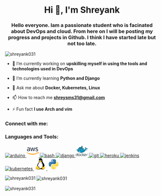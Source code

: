 <h1 align="center">Hi 👋, I'm Shreyank</h1>
<h3 align="center">Hello everyone. Iam a passionate student who is facinated about DevOps and cloud. From here on I will be posting my progress and projects in Github. I think I have started late but not too late.</h3>

<p align="left"> <img src="https://komarev.com/ghpvc/?username=shreyank031&label=Profile%20views&color=0e75b6&style=flat" alt="shreyank031" /> </p>

- 🔭 I’m currently working on **upskilling myself in using the tools and technologies used in DevOps**

- 🌱 I’m currently learning **Python and Django**

- 💬 Ask me about **Docker, Kubernetes, Linux**

- 📫 How to reach me **shreysms31@gmail.com**

- ⚡ Fun fact **I use Arch and vim**

  
<h3 align="left">Connect with me:</h3>
<p align="left">
</p>

<h3 align="left">Languages and Tools:</h3>
<p align="left"> <a href="https://www.arduino.cc/" target="_blank" rel="noreferrer"> <img src="https://cdn.worldvectorlogo.com/logos/arduino-1.svg" alt="arduino" width="40" height="40"/> </a> <a href="https://aws.amazon.com" target="_blank" rel="noreferrer"> <img src="https://raw.githubusercontent.com/devicons/devicon/master/icons/amazonwebservices/amazonwebservices-original-wordmark.svg" alt="aws" width="40" height="40"/> </a> <a href="https://www.gnu.org/software/bash/" target="_blank" rel="noreferrer"> <img src="https://www.vectorlogo.zone/logos/gnu_bash/gnu_bash-icon.svg" alt="bash" width="40" height="40"/> </a> <a href="https://www.djangoproject.com/" target="_blank" rel="noreferrer"> <img src="https://cdn.worldvectorlogo.com/logos/django.svg" alt="django" width="40" height="40"/> </a> <a href="https://www.docker.com/" target="_blank" rel="noreferrer"> <img src="https://raw.githubusercontent.com/devicons/devicon/master/icons/docker/docker-original-wordmark.svg" alt="docker" width="40" height="40"/> </a> <a href="https://git-scm.com/" target="_blank" rel="noreferrer"> <img src="https://www.vectorlogo.zone/logos/git-scm/git-scm-icon.svg" alt="git" width="40" height="40"/> </a> <a href="https://heroku.com" target="_blank" rel="noreferrer"> <img src="https://www.vectorlogo.zone/logos/heroku/heroku-icon.svg" alt="heroku" width="40" height="40"/> </a> <a href="https://www.jenkins.io" target="_blank" rel="noreferrer"> <img src="https://www.vectorlogo.zone/logos/jenkins/jenkins-icon.svg" alt="jenkins" width="40" height="40"/> </a> <a href="https://kubernetes.io" target="_blank" rel="noreferrer"> <img src="https://www.vectorlogo.zone/logos/kubernetes/kubernetes-icon.svg" alt="kubernetes" width="40" height="40"/> </a> <a href="https://www.linux.org/" target="_blank" rel="noreferrer"> <img src="https://raw.githubusercontent.com/devicons/devicon/master/icons/linux/linux-original.svg" alt="linux" width="40" height="40"/> </a> <a href="https://www.python.org" target="_blank" rel="noreferrer"> <img src="https://raw.githubusercontent.com/devicons/devicon/master/icons/python/python-original.svg" alt="python" width="40" height="40"/> </a> </p>

<p><img align="left" src="https://github-readme-stats.vercel.app/api/top-langs?username=shreyank031&show_icons=true&locale=en&layout=compact" alt="shreyank031" /></p>

<p>&nbsp;<img align="center" src="https://github-readme-stats.vercel.app/api?username=shreyank031&show_icons=true&locale=en" alt="shreyank031" /></p>

<p><img align="center" src="https://github-readme-streak-stats.herokuapp.com/?user=shreyank031&" alt="shreyank031" /></p>

